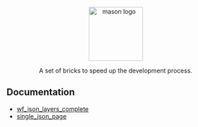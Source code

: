 <p align="center">
<img src="https://raw.githubusercontent.com/felangel/mason/master/assets/mason_full.png" height="125" alt="mason logo" />
</p>

<p align="center">
A set of bricks to speed up the development process.
</p>

## Documentation
- [wf_json_layers_complete](https://github.com/caganpnr-commencis/mason_bricks/tree/master/bricks/wf_json_layers_complete)
- [single_json_page](https://github.com/caganpnr-commencis/mason_bricks/tree/master/bricks/single_json_page)
